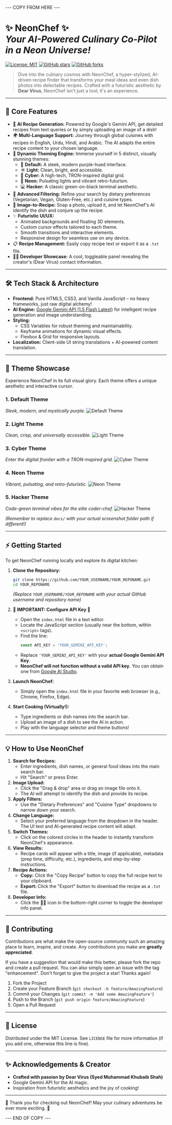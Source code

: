 --- COPY FROM HERE ---
# ✨ NeonChef ✨ <br> _Your AI-Powered Culinary Co-Pilot in a Neon Universe!_

[![License: MIT](https://img.shields.io/badge/License-MIT-yellow.svg)](https://opensource.org/licenses/MIT)
[![GitHub stars](https://img.shields.io/github/stars/YOUR_USERNAME/YOUR_REPONAME?style=social)](https://github.com/YOUR_USERNAME/YOUR_REPONAME/stargazers)
[![GitHub forks](https://img.shields.io/github/forks/YOUR_USERNAME/YOUR_REPONAME?style=social)](https://github.com/YOUR_USERNAME/YOUR_REPONAME/network/members)

> Dive into the culinary cosmos with NeonChef, a hyper-stylized, AI-driven recipe finder that transforms your meal ideas and even dish photos into delectable recipes. Crafted with a futuristic aesthetic by **Dear Virus**, NeonChef isn't just a tool; it's an experience.

---

## 🚀 Core Features

*   🧠 **AI Recipe Generation:** Powered by Google's Gemini API, get detailed recipes from text queries or by simply uploading an image of a dish!
*   🌍 **Multi-Language Support:** Journey through global cuisines with recipes in English, Urdu, Hindi, and Arabic. The AI adapts the entire recipe content to your chosen language.
*   🎨 **Dynamic Theming Engine:** Immerse yourself in 5 distinct, visually stunning themes:
    *   🔮 **Default:** A sleek, modern purple-hued interface.
    *   ☀️ **Light:** Clean, bright, and accessible.
    *   🤖 **Cyber:** A high-tech, TRON-inspired digital grid.
    *   🌈 **Neon:** Pulsating lights and vibrant retro-futurism.
    *   💻 **Hacker:** A classic green-on-black terminal aesthetic.
*   🍲 **Advanced Filtering:** Refine your search by dietary preferences (Vegetarian, Vegan, Gluten-Free, etc.) and cuisine types.
*   📸 **Image-to-Recipe:** Snap a photo, upload it, and let NeonChef's AI identify the dish and conjure up the recipe.
*   ✨ **Futuristic UI/UX:**
    *   Animated backgrounds and floating 3D elements.
    *   Custom cursor effects tailored to each theme.
    *   Smooth transitions and interactive elements.
    *   Responsive design for seamless use on any device.
*   📋 **Recipe Management:** Easily copy recipe text or export it as a `.txt` file.
*   👨‍💻 **Developer Showcase:** A cool, toggleable panel revealing the creator's (Dear Virus) contact information.

---

## 🛠️ Tech Stack & Architecture

*   **Frontend:** Pure HTML5, CSS3, and Vanilla JavaScript – no heavy frameworks, just raw digital alchemy!
*   **AI Engine:** [Google Gemini API (1.5 Flash Latest)](https://ai.google.dev/models/gemini) for intelligent recipe generation and image understanding.
*   **Styling:**
    *   CSS Variables for robust theming and maintainability.
    *   Keyframe animations for dynamic visual effects.
    *   Flexbox & Grid for responsive layouts.
*   **Localization:** Client-side UI string translations + AI-powered content translation.

---

## 🔮 Theme Showcase

Experience NeonChef in its full visual glory. Each theme offers a unique aesthetic and interactive cursor.

### 1. Default Theme
*Sleek, modern, and mystically purple.*
![Default Theme](docs/screenshot-default.png)

### 2. Light Theme
*Clean, crisp, and universally accessible.*
![Light Theme](docs/screenshot-light.png)

### 3. Cyber Theme
*Enter the digital frontier with a TRON-inspired grid.*
![Cyber Theme](docs/screenshot-cyber.png)

### 4. Neon Theme
*Vibrant, pulsating, and retro-futuristic.*
![Neon Theme](docs/screenshot-neon.png)

### 5. Hacker Theme
*Code-green terminal vibes for the elite coder-chef.*
![Hacker Theme](docs/screenshot-hacker.png)

*(Remember to replace `docs/` with your actual screenshot folder path if different!)*

---

## ⚡ Getting Started

To get NeonChef running locally and explore its digital kitchen:

1.  **Clone the Repository:**
    ```bash
    git clone https://github.com/YOUR_USERNAME/YOUR_REPONAME.git
    cd YOUR_REPONAME
    ```
    *(Replace `YOUR_USERNAME/YOUR_REPONAME` with your actual GitHub username and repository name)*

2.  **🚨 IMPORTANT: Configure API Key 🚨**
    *   Open the `index.html` file in a text editor.
    *   Locate the JavaScript section (usually near the bottom, within `<script>` tags).
    *   Find the line:
        ```javascript
        const API_KEY = 'YOUR_GEMINI_API_KEY';
        ```
    *   Replace `'YOUR_GEMINI_API_KEY'` with your **actual Google Gemini API Key**.
    *   **NeonChef will not function without a valid API key.** You can obtain one from [Google AI Studio](https://aistudio.google.com/app/apikey).

3.  **Launch NeonChef:**
    *   Simply open the `index.html` file in your favorite web browser (e.g., Chrome, Firefox, Edge).

4.  **Start Cooking (Virtually!):**
    *   Type ingredients or dish names into the search bar.
    *   Upload an image of a dish to see the AI in action.
    *   Play with the language selector and theme buttons!

---

## 💡 How to Use NeonChef

1.  **Search for Recipes:**
    *   Enter ingredients, dish names, or general food ideas into the main search bar.
    *   Hit "Search" or press Enter.
2.  **Image Upload:**
    *   Click the "Drag & drop" area or drag an image file onto it.
    *   The AI will attempt to identify the dish and provide its recipe.
3.  **Apply Filters:**
    *   Use the "Dietary Preferences" and "Cuisine Type" dropdowns to narrow down your search.
4.  **Change Language:**
    *   Select your preferred language from the dropdown in the header. The UI text and AI-generated recipe content will adapt.
5.  **Switch Themes:**
    *   Click on the colored circles in the header to instantly transform NeonChef's appearance.
6.  **View Results:**
    *   Recipe cards will appear with a title, image (if applicable), metadata (prep time, difficulty, etc.), ingredients, and step-by-step instructions.
7.  **Recipe Actions:**
    *   **Copy:** Click the "Copy Recipe" button to copy the full recipe text to your clipboard.
    *   **Export:** Click the "Export" button to download the recipe as a `.txt` file.
8.  **Developer Info:**
    *   Click the 👨‍💻 icon in the bottom-right corner to toggle the developer info panel.

---

## 🤝 Contributing

Contributions are what make the open-source community such an amazing place to learn, inspire, and create. Any contributions you make are **greatly appreciated**.

If you have a suggestion that would make this better, please fork the repo and create a pull request. You can also simply open an issue with the tag "enhancement".
Don't forget to give the project a star! Thanks again!

1.  Fork the Project
2.  Create your Feature Branch (`git checkout -b feature/AmazingFeature`)
3.  Commit your Changes (`git commit -m 'Add some AmazingFeature'`)
4.  Push to the Branch (`git push origin feature/AmazingFeature`)
5.  Open a Pull Request

---

## 📜 License

Distributed under the MIT License. See `LICENSE` file for more information (if you add one, otherwise this line is fine).

---

## ✨ Acknowledgements & Creator

*   **Crafted with passion by Dear Virus (Syed Muhammad Khubaib Shah)**
*   Google Gemini API for the AI magic.
*   Inspiration from futuristic aesthetics and the joy of cooking!

---

💖 Thank you for checking out NeonChef! May your culinary adventures be ever more exciting. 💖

--- END OF COPY ---
